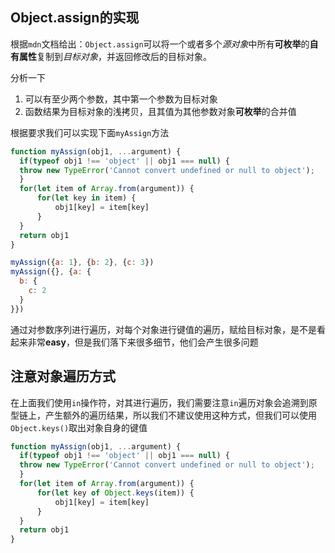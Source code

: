 ## Object.assign的实现

根据`mdn`文档给出：`Object.assign`可以将一个或者多个*源对象*中所有**可枚举**的**自有属性**复制到*目标对象*，并返回修改后的目标对象。

分析一下

1. 可以有至少两个参数，其中第一个参数为目标对象
2. 函数结果为目标对象的浅拷贝，且其值为其他参数对象**可枚举**的合并值

根据要求我们可以实现下面`myAssign`方法

```js
function myAssign(obj1, ...argument) {
  if(typeof obj1 !== 'object' || obj1 === null) {
  throw new TypeError('Cannot convert undefined or null to object');
  }
  for(let item of Array.from(argument)) {
      for(let key in item) {
          obj1[key] = item[key]
      }
  }
  return obj1
}

myAssign({a: 1}, {b: 2}, {c: 3})
myAssign({}, {a: {
  b: {
    c: 2
  }
}})
```

通过对参数序列进行遍历，对每个对象进行键值的遍历，赋给目标对象，是不是看起来非常**easy**，但是我们落下来很多细节，他们会产生很多问题

## 注意对象遍历方式

在上面我们使用`in`操作符，对其进行遍历，我们需要注意`in`遍历对象会追溯到原型链上，产生额外的遍历结果，所以我们不建议使用这种方式，但我们可以使用`Object.keys()`取出对象自身的键值

```js
function myAssign(obj1, ...argument) {
  if(typeof obj1 !== 'object' || obj1 === null) {
  throw new TypeError('Cannot convert undefined or null to object');
  }
  for(let item of Array.from(argument)) {
      for(let key of Object.keys(item)) {
          obj1[key] = item[key]
      }
  }
  return obj1
}
```

